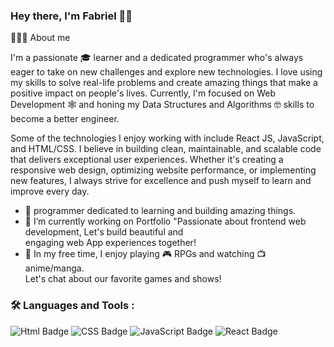 ### Hey there, I'm Fabriel 👋🏾

👨🏿‍💻 About me

<p>I'm a passionate 🎓 learner and a dedicated programmer who's always eager to take on new challenges and explore new technologies. I love using my skills to solve real-life problems and create amazing things that make a positive impact on people's lives. Currently, I'm focused on Web Development 🕸️ and honing my Data Structures and Algorithms 🤓 skills to become a better engineer.

Some of the technologies I enjoy working with include React JS, JavaScript, and HTML/CSS. I believe in building clean, maintainable, and scalable code that delivers exceptional user experiences. Whether it's creating a responsive web design, optimizing website performance, or implementing new features, I always strive for excellence and push myself to learn and improve every day.</p>
<!--
**tdreams/tdreams** is a ✨ _special_ ✨ repository because its `README.md` (this file) appears on your GitHub profile.



Here are some ideas to get you started:

- 🔭 I’m currently working on ...
- 🌱 I’m currently learning ...
- 👯 I’m looking to collaborate on ...
- 🤔 I’m looking for help with ...
- 💬 Ask me about ...
- 📫 How to reach me: ...
- 😄 Pronouns: ...
- ⚡ Fun fact: ...
-->

- 🌱 programmer dedicated to learning and building amazing things.
- 🔭 I’m currently working on Portfolio "Passionate about frontend web development, Let's build beautiful and<br/>
engaging web App experiences together!
- 💖 In my free time, I enjoy playing 🎮 RPGs and watching 📺 anime/manga.<br/> Let's chat about our favorite games and shows!



### :hammer_and_wrench: Languages and Tools :

<div id="badges" align="left">
<img src="https://img.shields.io/badge/HTML5-E34F26?style=for-the-badge&logo=html5&logoColor=white" alt="Html Badge"/>
<img src="https://img.shields.io/badge/CSS3-1572B6?style=for-the-badge&logo=css3&logoColor=white" alt="CSS Badge"/>
<img src="https://img.shields.io/badge/JavaScript-323330?style=for-the-badge&logo=javascript&logoColor=F7DF1E" alt="JavaScript Badge"/>
<img src="https://img.shields.io/badge/React-20232A?style=for-the-badge&logo=react&logoColor=61DAFB" alt="React Badge"/>
</div>
